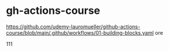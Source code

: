 # gh-actions-course
https://github.com/udemy-lauromueller/github-actions-course/blob/main/.github/workflows/01-building-blocks.yaml
ore

111
